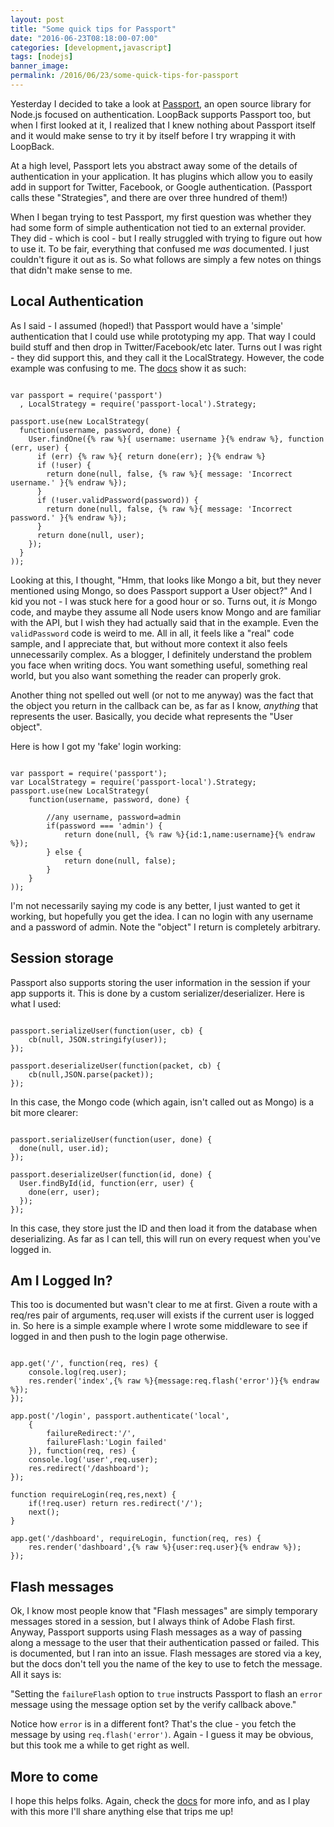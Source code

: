 ```yaml
---
layout: post
title: "Some quick tips for Passport"
date: "2016-06-23T08:18:00-07:00"
categories: [development,javascript]
tags: [nodejs]
banner_image: 
permalink: /2016/06/23/some-quick-tips-for-passport
---
```


Yesterday I decided to take a look at [Passport](http://passportjs.org/), an open source library for Node.js focused on authentication. LoopBack supports Passport too, but when I first looked at it, I realized that I knew nothing about Passport itself and it would make sense to try it by itself before I try wrapping it with LoopBack.

<!--more-->

At a high level, Passport lets you abstract away some of the details of authentication in your application. It has plugins which allow you to easily add in support for Twitter, Facebook, or Google authentication. (Passport calls these "Strategies", and there are over three hundred of them!) 

When I began trying to test Passport, my first question was whether they had some form of simple authentication not tied to an external provider. They did - which is cool - but I really struggled with trying to figure out how to use it. To be fair, everything that confused me *was* documented. I just couldn't figure it out as is. So what follows are simply a few notes on things that didn't make sense to me. 

Local Authentication
---
As I said - I assumed (hoped!) that Passport would have a 'simple' authentication that I could use while prototyping my app. That way I could build stuff and then drop in Twitter/Facebook/etc later. Turns out I was right - they did support this, and they call it the LocalStrategy. However, the code example was confusing to me. The [docs](http://passportjs.org/docs/configure) show it as such:

<pre><code class="language-javascript">
var passport = require('passport')
  , LocalStrategy = require('passport-local').Strategy;

passport.use(new LocalStrategy(
  function(username, password, done) {
    User.findOne({% raw %}{ username: username }{% endraw %}, function (err, user) {
      if (err) {% raw %}{ return done(err); }{% endraw %}
      if (!user) {
        return done(null, false, {% raw %}{ message: 'Incorrect username.' }{% endraw %});
      }
      if (!user.validPassword(password)) {
        return done(null, false, {% raw %}{ message: 'Incorrect password.' }{% endraw %});
      }
      return done(null, user);
    });
  }
));
</code></pre>

Looking at this, I thought, "Hmm, that looks like Mongo a bit, but they never mentioned using Mongo, so does Passport support a User object?" And I kid you not - I was stuck here for a good hour or so. Turns out, it *is* Mongo code, and maybe they assume all Node users know Mongo and are familiar with the API, but I wish they had actually said that in the example. Even the `validPassword` code is weird to me. All in all, it feels like a "real" code sample, and I appreciate that, but without more context it also feels unnecessarily complex. As a blogger, I definitely understand the problem you face when writing docs. You want something useful, something real world, but you also want something the reader can properly grok. 

Another thing not spelled out well (or not to me anyway) was the fact that the object you return in the callback can be, as far as I know, *anything* that represents the user. Basically, you decide what represents the "User object". 

Here is how I got my 'fake' login working:

<pre><code class="language-javascript">
var passport = require('passport');
var LocalStrategy = require('passport-local').Strategy;
passport.use(new LocalStrategy(
	function(username, password, done) {

		//any username, password=admin
		if(password === 'admin') {
			return done(null, {% raw %}{id:1,name:username}{% endraw %});
		} else {
			return done(null, false);
		}
	}
));
</code></pre>

I'm not necessarily saying my code is any better, I just wanted to get it working, but hopefully you get the idea. I can no login with any username and a password of admin. Note the "object" I return is completely arbitrary. 

Session storage
---

Passport also supports storing the user information in the session if your app supports it. This is done by a custom serializer/deserializer. Here is what I used:

<pre><code class="language-javascript">
passport.serializeUser(function(user, cb) {
	cb(null, JSON.stringify(user));
});

passport.deserializeUser(function(packet, cb) {
	cb(null,JSON.parse(packet));
});
</code></pre> 

In this case, the Mongo code (which again, isn't called out as Mongo) is a bit more clearer:

<pre><code class="language-javascript">
passport.serializeUser(function(user, done) {
  done(null, user.id);
});

passport.deserializeUser(function(id, done) {
  User.findById(id, function(err, user) {
    done(err, user);
  });
});
</code></pre>

In this case, they store just the ID and then load it from the database when deserializing. As far as I can tell, this will run on every request when you've logged in.

Am I Logged In?
---

This too is documented but wasn't clear to me at first. Given a route with a req/res pair of arguments, req.user will exists if the current user is logged in. So here is a simple example where I wrote some middleware to see if logged in and then push to the login page otherwise.

<pre><code class="language-javascript">
app.get('/', function(req, res) {
	console.log(req.user);
	res.render('index',{% raw %}{message:req.flash('error')}{% endraw %});
});

app.post('/login', passport.authenticate('local', 
	{
		failureRedirect:'/',
		failureFlash:'Login failed'
	}), function(req, res) {
	console.log('user',req.user);
	res.redirect('/dashboard');
});

function requireLogin(req,res,next) {
	if(!req.user) return res.redirect('/');
	next();
}

app.get('/dashboard', requireLogin, function(req, res) {
	res.render('dashboard',{% raw %}{user:req.user}{% endraw %});
});
</code></pre>

Flash messages
---

Ok, I know most people know that "Flash messages" are simply temporary messages stored in a session, but I always think of Adobe Flash first. Anyway, Passport supports using Flash messages as a way of passing along a message to the user that their authentication passed or failed. This is documented, but I ran into an issue. Flash messages are stored via a key, but the docs don't tell you the name of the key to use to fetch the message. All it says is:

"Setting the `failureFlash` option to `true` instructs Passport to flash an `error` message using the message option set by the verify callback above."

Notice how `error` is in a different font? That's the clue - you fetch the message by using `req.flash('error')`. Again - I guess it may be obvious, but this took me a while to get right as well.

More to come
---

I hope this helps folks. Again, check the [docs](http://passportjs.org/docs/overview) for more info, and as I play with this more I'll share anything else that trips me up!
